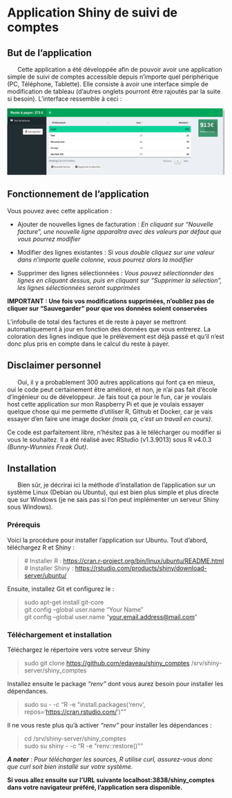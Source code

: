 Application Shiny de suivi de comptes
================

## But de l’application

      Cette application a été développée afin de pouvoir avoir une
application simple de suivi de comptes accessible depuis n’importe quel
périphérique (PC, Téléphone, Tablette). Elle consiste à avoir une
interface simple de modification de tableau (d’autres onglets pourront
être rajoutés par la suite si besoin). L’interface ressemble à ceci :

![screen\_shiny\_app](www/screen_shiny_1.png)

## Fonctionnement de l’application

Vous pouvez avec cette application :

  - Ajouter de nouvelles lignes de facturation : *En cliquant sur
    “Nouvelle facture”, une nouvelle ligne apparaîtra avec des valeurs
    par défaut que vous pourrez modifier*

  - Modifier des lignes existantes : *Si vous double cliquez sur une
    valeur dans n’importe quelle colonne, vous pourrez alors la
    modifier*

  - Supprimer des lignes sélectionnées : *Vous pouvez sélectionnder des
    lignes en cliquant dessus, puis en cliquant sur “Supprimer la
    sélection”, les lignes sélectionnées seront supprimées*

**IMPORTANT : Une fois vos modifications supprimées, n’oubliez pas de
cliquer sur “Sauvegarder” pour que vos données soient conservées**

L’infobulle de total des factures et de reste à payer se mettront
automatiquement à jour en fonction des données que vous entrerez. La
coloration des lignes indique que le prélèvement est déjà passé et qu’il
n’est donc plus pris en compte dans le calcul du reste à payer.

## Disclaimer personnel

      Oui, il y a probablement 300 autres applications qui font ça en
mieux, oui le code peut certainement être amélioré, et non, je n’ai pas
fait d’école d’ingénieur ou de développeur. Je fais tout ça pour le fun,
car je voulais host cette application sur mon Raspberry Pi et que je
voulais essayer quelque chose qui me permette d’utiliser R, Github et
Docker, car je vais essayer d’en faire une image docker *(mais ça, c’est
un travail en cours)*.

Ce code est parfaitement libre, n’hésitez pas à le télécharger ou
modifier si vous le souhaitez. Il a été réalisé avec RStudio (v1.3.9013)
sous R v4.0.3 *(Bunny-Wunnies Freak Out)*.

## Installation

      Bien sûr, je décrirai ici la méthode d’installation de
l’application sur un système Linux (Debian ou Ubuntu), qui est bien
plus simple et plus directe que sur Windows (je ne sais pas si l’on peut
implémenter un serveur Shiny sous Windows).

### Prérequis

Voici la procédure pour installer l’application sur Ubuntu. Tout
d’abord, téléchargez R et Shiny :

> \# Installer R :
> <https://cran.r-project.org/bin/linux/ubuntu/README.html> <br> \#
> Installer Shiny :
> <https://rstudio.com/products/shiny/download-server/ubuntu/>

Ensuite, installez Git et configurez le :

> sudo apt-get install git-core <br> git config –global user.name “Your
> Name” <br> git config –global user.name
> “<your.email.address@mail.com>”

### Téléchargement et installation

Téléchargez le répertoire vers votre serveur Shiny

> sudo git clone <https://github.com/edaveau/shiny_comptes>
> /srv/shiny-server/shiny\_comptes

Installez ensuite le package *“renv”* dont vous aurez besoin pour
installer les dépendances.

> sudo su - -c “R -e "install.packages(‘renv’,
> repos=‘<https://cran.rstudio.com/>’)"”

Il ne vous reste plus qu’à activer *“renv”* pour installer les
dépendances :

> cd /srv/shiny-server/shiny\_comptes <br> sudo su shiny - -c “R -e
> "renv::restore()"”

***A noter*** : *Pour télécharger les sources, R utilise curl,
assurez-vous donc que curl soit bien installé sur votre système.*

**Si vous allez ensuite sur l’URL suivante localhost:3838/shiny\_comptes
dans votre navigateur préféré, l’application sera disponible.**
